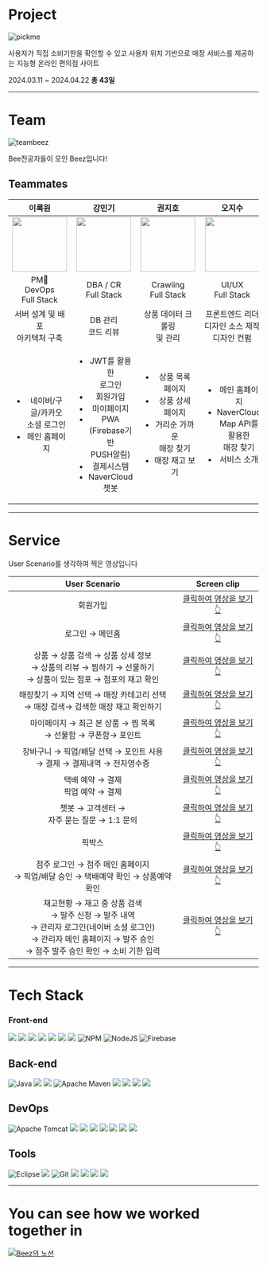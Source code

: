 # Project
![pickme](https://github.com/beezSSG/.github/assets/60279992/a3ddd7a4-ba80-430e-b084-4b452b4a2b74)

사용자가 직접 소비기한을 확인할 수 있고 사용자 위치 기반으로 매장 서비스를 제공하는 지능형 온라인 편의점 사이트

2024.03.11 ~ 2024.04.22 __총 43일__

--- 

# Team
![teambeez](https://github.com/beezSSG/.github/assets/60279992/f0d52b65-1f4e-4e1b-a568-fa187b19a65d)

Bee전공자들이 모인 Beez입니다!


## Teammates
| 이록원 | 강민기 | 권지호 | 오지수 | 정원비 | 하기성 |
| :--------: | :--------: | :--------: | :--------: | :--------: | :--------: |
| <img src="https://github.com/beezSSG/.github/assets/60279992/88d1979f-ce3f-44cf-a283-f646ea0adbae" width="110px"/> | <img src="https://github.com/beezSSG/.github/assets/60279992/b9907673-12be-4492-b4df-73aef4b01b24" width="110px"/> | <img src="https://github.com/beezSSG/.github/assets/60279992/0c8175ea-6958-4063-abeb-9a1aef8bdd78" width="110px"/> | <img src="https://github.com/beezSSG/.github/assets/60279992/cb9b98c7-1e4b-4727-8684-a33f05c4e17e" width="110px"/> | <img src="https://github.com/beezSSG/.github/assets/60279992/65f858fb-208a-4fa6-afe6-028f8d00b4a2" width="110px"/> | <img src="https://github.com/beezSSG/.github/assets/60279992/42c7cc32-33be-42bf-b7b5-30f4346f970d" width="110px"/> |
| PM👑<br/> DevOps<br/> Full Stack | DBA / CR<br/> Full Stack | Crawling<br/> Full Stack | UI/UX<br/> Full Stack | PR<br/> Full Stack | Crawling<br/> Full Stack |
| 서버 설계 및 배포<br/>아키텍처 구축 | DB 관리<br/>코드 리뷰 | 상품 데이터 크롤링<br/>및 관리 | 프론트엔드 리더<br/>디자인 소스 제작<br/>디자인 컨펌 | 기획 자료 조사<br/>발표 | 매장 데이터<br/>크롤링<br/>및 관리 |
|  <ul><li>네이버/구글/카카오<br/>소셜 로그인</li><li>메인 홈페이지</li></ul> | <ul><li>JWT를 활용한<br/>로그인</li><li>회원가입</li><li>마이페이지</li><li>PWA<br/>(Firebase기반<br/>PUSH알림)</li><li>결제시스템</li><li>NaverCloud<br/>챗봇</li></ul> | <ul><li>상품 목록<br/>페이지</li><li>상품 상세<br/>페이지</li><li>거리순 가까운<br/>매장 찾기</li><li>매장 재고 보기</li></ul> | <ul><li>메인 홈페이지</li><li>NaverCloud<br/>Map API를<br/>활용한<br/>매장 찾기</li><li>서비스 소개</li></ul> | <ul><li>점주<br/>페이지</li><li>점주 발주 관리</li></ul> | <ul><li>관리자<br/>페이지</li><li>고객센터</li><li>픽업/배달</li></ul> |

---
<!-- Table -->
# Service
User Scenario를 생각하여 찍은 영상입니다

| User Scenario | Screen clip |
|:--:|:--:|
| 회원가입 | [클릭하여 영상을 보기 👆](https://github.com/beezSSG/.github/assets/60279992/75d48a5e-fc1c-40ae-a7d1-e2c0001ce2b7) |
| 로그인 → 메인홈 | [클릭하여 영상을 보기 👆](https://github.com/beezSSG/.github/assets/60279992/f0dbcc35-75db-4eae-8d68-811018ee7f41) | 
| 상품 → 상품 검색 → 상품 상세 정보<br/>→ 상품의 리뷰 → 찜하기 → 선물하기<br/>→ 상품이 있는 점포 → 점포의 재고 확인  | [클릭하여 영상을 보기 👆](https://github.com/beezSSG/.github/assets/60279992/35b54fad-1c64-4977-bbc4-3cdfca92b739) |
| 매장찾기 → 지역 선택 → 매장 카테고리 선택<br/>→ 매장 검색→ 검색한 매장 재고 확인하기  | [클릭하여 영상을 보기 👆](https://github.com/beezSSG/.github/assets/60279992/6fc9e052-d657-47cf-be84-3de6b673fd4c) |
| 마이페이지 → 최근 본 상품 → 찜 목록<br/>→ 선물함 → 쿠폰함→ 포인트 | [클릭하여 영상을 보기 👆](https://github.com/beezSSG/.github/assets/60279992/ff79b4bc-d196-44c4-a053-4de625293bf2) |
| 장바구니 → 픽업/배달 선택 → 포인트 사용<br/>→ 결제 → 결제내역 → 전자영수증 | [클릭하여 영상을 보기 👆](https://github.com/beezSSG/.github/assets/60279992/47ef668d-2c57-4120-b4d2-3f744f1b17ff) | 
| 택배 예약 → 결제<br/>픽업 예약 → 결제 | [클릭하여 영상을 보기 👆](https://github.com/beezSSG/.github/assets/60279992/bde766f3-001b-4392-bae3-8e3ba834a2ec) |
| 챗봇 → 고객센터 → <br/>자주 묻는 질문 → 1:1 문의 | [클릭하여 영상을 보기 👆](https://github.com/beezSSG/.github/assets/60279992/612db081-e711-4453-bf23-6ae555fbcdd0) | 
| 픽박스 | [클릭하여 영상을 보기 👆](https://github.com/beezSSG/.github/assets/60279992/104ac32d-007a-4fd1-8aa6-4dc6f496df00) | 
| 점주 로그인 → 점주 메인 홈페이지<br/>→ 픽업/배달 승인 → 택배예약 확인 → 상품예약 확인 | [클릭하여 영상을 보기 👆](https://github.com/beezSSG/.github/assets/60279992/d95f5a97-0618-4ce5-a209-4a62b6ee0f0a) |
| 재고현황 → 재고 중 상품 검색<br/>→ 발주 신청 → 발주 내역<br/>→ 관리자 로그인(네이버 소셜 로그인)<br/>→ 관리자 메인 홈페이지 → 발주 승인<br/>→ 점주 발주 승인 확인 → 소비 기한 입력  | [클릭하여 영상을 보기 👆](https://github.com/beezSSG/.github/assets/60279992/6f771cbe-87b0-4660-b8b1-8b499f30cfb1) |

---

<!-- Tech stack -->
# Tech Stack

### Front-end  
<img src="https://img.shields.io/badge/HTML5-E34F26?style=flat&logo=HTML5&logoColor=white" /> <img src="https://img.shields.io/badge/CSS3-1572B6?style=flat&logo=CSS3&logoColor=white" /> <img src="https://img.shields.io/badge/JavaScript-F7DF1E?style=flat&logo=JavaScript&logoColor=white" /> <img src="https://img.shields.io/badge/React-61DAFB?style=flat&logo=React&logoColor=white"/> <img src="https://img.shields.io/badge/Tailwindcss-06B6D4?style=flat&logo=tailwindcss&logoColor=white"/> <img src="https://img.shields.io/badge/AXIOS-5A29E4?style=flat&logo=axios&logoColor=white" /> <img src="https://img.shields.io/badge/React_Router-CA4245?style=flat&logo=reactrouter&logoColor=white" />
![NPM](https://img.shields.io/badge/NPM-%23CB3837.svg?style=flat&logo=npm&logoColor=white)
![NodeJS](https://img.shields.io/badge/node.js_20-6DA55F?style=flat&logo=node.js&logoColor=white)
![Firebase](https://img.shields.io/badge/firebase-a08021?style=flat&logo=firebase&logoColor=ffcd34)

## Back-end  
![Java](https://img.shields.io/badge/java_17-007396.svg?style=flat&logo=openjdk&logoColor=white)
<img src="https://img.shields.io/badge/SpringBoot-6DB33F?style=flat&logo=springboot&logoColor=white" />
<img src="https://img.shields.io/badge/Spring Security-6DB33F?style=flat&logo=Spring Security&logoColor=white" />
![Apache Maven](https://img.shields.io/badge/Apache%20Maven-C71A36?style=flat&logo=Apache%20Maven&logoColor=white)
<img src="https://img.shields.io/badge/MySQL-4479A1?style=flat&logo=MySQL&logoColor=white" />
<img src="https://img.shields.io/badge/MyBatis-C4242B?style=flat&logo=mybatis&logoColor=white" />
<img src="https://img.shields.io/badge/JWT-4B4B77?style=flat&logo=jsonwebtokens&logoColor=white" />
<img src="https://img.shields.io/badge/NAVER_Cloud-03C75A?style=flat&logo=naver&logoColor=white"/>

## DevOps  
![Apache Tomcat](https://img.shields.io/badge/apache%20tomcat-%23F8DC75.svg?style=flat&logo=apache-tomcat&logoColor=black)
<img src="https://img.shields.io/badge/Github_Actions-2088FF?style=flat&logo=githubactions&logoColor=white"/> 
<img src="https://img.shields.io/badge/NGINX-009639?style=flat&logo=nginx&logoColor=white"/> <img src="https://img.shields.io/badge/amazonrds-527FFF?style=flat&logo=amazonrds&logoColor=white"/> <img src="https://img.shields.io/badge/amazons3-DD344C?style=flat&logo=amazons3&logoColor=white"/> <img src="https://img.shields.io/badge/Amazonaws-232F3E?style=flat&logo=amazonaws&logoColor=white" /> <img src="https://img.shields.io/badge/Argo-EF7B4D?style=flat&logo=argo&logoColor=white" />
<img src="https://img.shields.io/badge/Kubernetes-326CE5?style=flat&logo=kubernetes&logoColor=white"/> 

## Tools
![Eclipse](https://img.shields.io/badge/Eclipse_IDE-2C2255.svg?style=flat&logo=Eclipse&logoColor=white)
<img src="https://img.shields.io/badge/VisualStudioCode-007ACC?style=flat&logo=visualstudiocode&logoColor=white"/> 
![Git](https://img.shields.io/badge/git-%23F05033.svg?style=flat&logo=git&logoColor=white)
<img src="https://img.shields.io/badge/Github-181717?style=flat&logo=github&logoColor=white"/>
<img src="https://img.shields.io/badge/Figma-F24E1E?style=flat&logo=figma&logoColor=white"/>
<img src="https://img.shields.io/badge/Notion-000000?style=flat&logo=notion&logoColor=white"/>
<img src="https://img.shields.io/badge/Gather-21375A?style=flat&logo=gathertown&logoColor=white"/>

---

# You can see how we worked together in
[![Beez의 노션](https://upload.wikimedia.org/wikipedia/commons/thumb/e/e9/Notion-logo.svg/120px-Notion-logo.svg.png)](https://programming-surfer.notion.site/8d8da7c0069244ad9b069277cc59076d?v=f44198a206f64cfb8b901b6ef4b51775&pvs=4)
